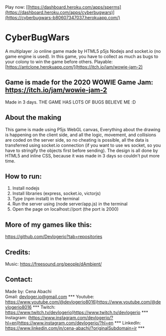 Play now: [[https://dashboard.heroku.com/apps/sperms](https://dashboard.heroku.com/apps/cyberbugwars)](https://cyberbugwars-b80607347037.herokuapp.com/)

# CyberBugWars
A multiplayer .io online game made by HTML5 p5js Nodejs and socket.io (no game engine is used).
In this game, you have to collect as much as bugs to your colony to win the game before others.
Playable: [https://antclone.herokuapp.com/](https://itch.io/jam/wowie-jam-2)

## Game is made for the 2020 WOWIE Game Jam: https://itch.io/jam/wowie-jam-2
Made in 3 days.
THE GAME HAS LOTS OF BUGS BELIEVE ME :D

## About the making
This game is made using P5js WebGL canvas, Everything about the drawing is happening on the client side, and all the logic, movement, and collisions are coded on the server side, so no cheating is possible, all the data is transferred using socket.io connection (if you want to use ws socket, so you have to stringify the objects first before sending).
The design is all done by HTML5 and inline CSS, because it was made in 3 days so couldn't put more time.

## How to run:
1) Install nodejs
2) Install libraries (express, socket.io, victorjs)
3) Type (npm install) in the terminal
4) Run the server using (node server/app.js) in the terminal
5) Open the page on localhost://port (the port is 2000)

## More of my games like this:
https://github.com/Devlogerio?tab=repositories

## Credits:
Music: https://freesound.org/people/dAmbient/

## Contact:
Made by: Cena Abachi  
Gmail: devloger.io@gmail.com *** 
Youtube: https://www.youtube.com/@devlogerio8016)https://www.youtube.com/@devlogerio8016 *** 
Twitch: https://www.twitch.tv/devlogerio)https://www.twitch.tv/devlogerio *** 
Instagram: (https://www.instagram.com/devlogerio/?hl=en)https://www.instagram.com/devlogerio/?hl=en *** 
LinkedIn: https://www.linkedin.com/in/cena-abachi/?originalSubdomain=ir *** 
